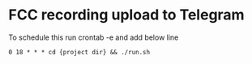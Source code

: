 # FCC recording upload to Telegram

To schedule this run crontab -e and add below line

```
0 18 * * * cd {project dir} && ./run.sh
```